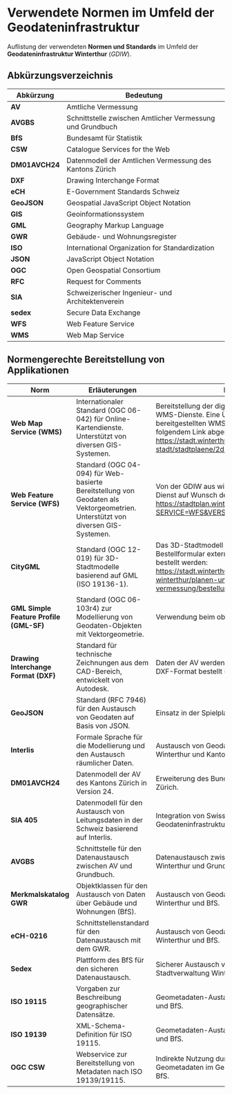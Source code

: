 # Verwendete Normen im Umfeld der Geodateninfrastruktur

Auflistung der verwendeten **Normen und Standards** im Umfeld der **Geodateninfrastruktur Winterthur** (_GDIW_).

## Abkürzungsverzeichnis

| **Abkürzung** | **Bedeutung**                                                                                              |
|---------------|----------------------------------------------------------------------------------------------------------|
| **AV**        | Amtliche Vermessung                                                                                     |
| **AVGBS**     | Schnittstelle zwischen Amtlicher Vermessung und Grundbuch                                               |
| **BfS**       | Bundesamt für Statistik                                                                                 |
| **CSW**       | Catalogue Services for the Web                                                                         |
| **DM01AVCH24**| Datenmodell der Amtlichen Vermessung des Kantons Zürich                                                |
| **DXF**       | Drawing Interchange Format                                                                              |
| **eCH**       | E-Government Standards Schweiz                                                                          |
| **GeoJSON**   | Geospatial JavaScript Object Notation                                                                   |
| **GIS**       | Geoinformationssystem                                                                                   |
| **GML**       | Geography Markup Language                                                                               |
| **GWR**       | Gebäude- und Wohnungsregister                                                                           |
| **ISO**       | International Organization for Standardization                                                          |
| **JSON**      | JavaScript Object Notation                                                                              |
| **OGC**       | Open Geospatial Consortium                                                                              |
| **RFC**       | Request for Comments                                                                                    |
| **SIA**       | Schweizerischer Ingenieur- und Architektenverein                                                        |
| **sedex**     | Secure Data Exchange                                                                                    |
| **WFS**       | Web Feature Service                                                                                     |
| **WMS**       | Web Map Service  

## Normengerechte Bereitstellung von Applikationen

| **Norm**                     | **Erläuterungen**                                                                                                                                                         | **Einsatzbeispiel**                                                                 |
|-------------------------------|-------------------------------------------------------------------------------------------------------------------------------------------------------------------------|-------------------------------------------------------------------------------------|
| **Web Map Service (WMS)**    | Internationaler Standard (OGC 06-042) für Online-Kartendienste. Unterstützt von diversen GIS-Systemen.                                                                    | Bereitstellung der digitalen Karten des  Stadtplans als WMS-Dienste. Eine Übersicht der öffentlich bereitgestellten WMS-Dienste des Stadtplans kann unter folgendem Link abgerufen werden: https://stadt.winterthur.ch/themen/die-stadt/stadtplaene/2d-stadtplan-datenbeschreibung |
| **Web Feature Service (WFS)** | Standard (OGC 04-094) für Web-basierte Bereitstellung von Geodaten als Vektorgeometrien. Unterstützt von diversen GIS-Systemen.                                            | Von der GDIW aus wird ein öffentlich zugänglicher WFS-Dienst auf Wunsch der Bibliothek Zürich bereit gestellt: https://stadtplan.winterthur.ch/wfs/StadtkreiseWFS?SERVICE=WFS&VERSION=1.1&REQUEST=getCapabilities        |
| **CityGML**                  | Standard (OGC 12-019) für 3D-Stadtmodelle basierend auf GML (ISO 19136-1).                                                                                              | Das 3D-Stadtmodell kann über das folgende Online-Bestellformular extern explizit im CityGML-Format bestellt werden: https://stadt.winterthur.ch/themen/leben-in-winterthur/planen-und-bauen/geoinformation-und-vermessung/bestellungen/digitale-geoinformationen                                  |
| **GML Simple Feature Profile (GML-SF)** | Standard (OGC 06-103r4) zur Modellierung von Geodaten-Objekten mit Vektorgeometrie.                                                                                   | Verwendung beim oben genannten WFS-Dienst.                                                      |
| **Drawing Interchange Format (DXF)** | Standard für technische Zeichnungen aus dem CAD-Bereich, entwickelt von Autodesk.                                                                                     | Daten der AV werden bei der Stadtverwaltung häufig im DXF-Format bestellt und geliefert.                             |
| **GeoJSON**                  | Standard (RFC 7946) für den Austausch von Geodaten auf Basis von JSON.                                                                                                  | Einsatz in der Spielplatzkontrolle-Web-App.                                       |
| **Interlis**                 | Formale Sprache für die Modellierung und den Austausch räumlicher Daten.                                                                                                | Austausch von Geodaten der AV zwischen Stadt Winterthur und Kanton Zürich.                            |
| **DM01AVCH24**               | Datenmodell der AV des Kantons Zürich in Version 24.                                                                                                   | Erweiterung des Bundesdatenmodells durch Kanton Zürich.                                               |
| **SIA 405**                  | Datenmodell für den Austausch von Leitungsdaten in der Schweiz basierend auf Interlis.                                                                                   | Integration von Swisscom-Daten in die städtische Geodateninfrastruktur.            |
| **AVGBS**                    | Schnittstelle für den Datenaustausch zwischen AV und Grundbuch.                                                                                        | Datenaustausch zwischen Vermessungsabteilung Winterthur und Grundbuchamt Winterthur.                    |
| **Merkmalskatalog GWR**      | Objektklassen für den Austausch von Daten über Gebäude und Wohnungen (BfS).                                                                                              | Austausch von Geodaten zwischen Stadtverwaltung Winterthur und BfS.                                   |
| **eCH-0216**                 | Schnittstellenstandard für den Datenaustausch mit dem GWR.                                                                                                              | Austausch von Geodaten zwischen Stadtverwaltung Winterthur und BfS.                                                      |
| **Sedex**                    | Plattform des BfS für den sicheren Datenaustausch.                                                                                                                            | Sicherer Austausch von Geodaten zwischen Stadtverwaltung Winterthur und BfS.                                |
| **ISO 19115**                | Vorgaben zur Beschreibung geographischer Datensätze.                                                                                                                    | Geometadaten-Austausch zwischen Stadt Winterthur und BfS.                                             |
| **ISO 19139**                | XML-Schema-Definition für ISO 19115.                                                                                                                                     | Geometadaten-Austausch zwischen Stadt Winterthur und BfS.                                   |
| **OGC CSW**                  | Webservice zur Bereitstellung von Metadaten nach ISO 19139/19115.                                                                                                        | Indirekte Nutzung durch Bereitstellung von Winterthurer Geometadaten im Geometadaten-Katalog geocat.ch des BfS.                                    |
